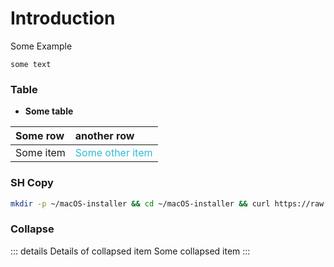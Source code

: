 # Introduction
Some Example 

`some text` 

### Table

* **Some table**

| Some row | another row |
| :--- | :--- |
| Some item | <span style="color:#30BCD5"> Some other item </span> |

### SH Copy
```sh
mkdir -p ~/macOS-installer && cd ~/macOS-installer && curl https://raw.githubusercontent.com/munki/macadmin-scripts/main/installinstallmacos.py > installinstallmacos.py && sudo python installinstallmacos.py
```

### Collapse

::: details Details of collapsed item
Some collapsed item
:::

